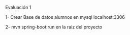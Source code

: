 Evaluación 1

1- Crear Base de datos alumnos en mysql localhost:3306

2- mvn spring-boot:run en la raiz del proyecto
